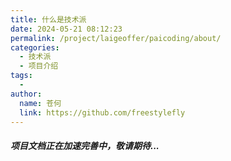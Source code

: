 ```yaml
---
title: 什么是技术派
date: 2024-05-21 08:12:23
permalink: /project/laigeoffer/paicoding/about/
categories:
  - 技术派
  - 项目介绍
tags:
  - 
author: 
  name: 苍何
  link: https://github.com/freestylefly
---
```


##### 项目文档正在加速完善中，敬请期待...